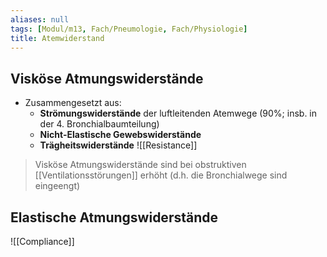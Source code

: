 ```yaml
---
aliases: null
tags: [Modul/m13, Fach/Pneumologie, Fach/Physiologie]
title: Atemwiderstand
---
```

## Visköse Atmungswiderstände
- Zusammengesetzt aus:
	- **Strömungswiderstände** der luftleitenden Atemwege (90%; insb. in der 4. Bronchialbaumteilung)
	- **Nicht-Elastische Gewebswiderstände**
	- **Trägheitswiderstände**
![[Resistance]]

> Visköse Atmungswiderstände sind bei obstruktiven [[Ventilationsstörungen]] erhöht (d.h. die Bronchialwege sind eingeengt)

## Elastische Atmungswiderstände
![[Compliance]]

